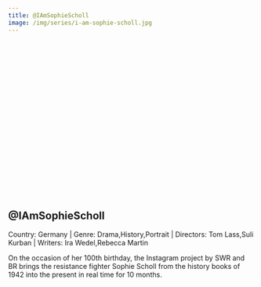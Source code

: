 ```yaml
---
title: @IAmSophieScholl
image: /img/series/i-am-sophie-scholl.jpg
---
```

<iframe width="560" height="315" src="" frameborder="0" allow="accelerometer; autoplay; encrypted-media; gyroscope; picture-in-picture" allowfullscreen></iframe>

## @IAmSophieScholl
Country: Germany | Genre: Drama,History,Portrait | Directors: Tom Lass,Suli Kurban | Writers: Ira Wedel,Rebecca Martin 

On the occasion of her 100th birthday, the Instagram project by SWR and BR brings the resistance fighter Sophie Scholl from the history books of 1942 into the present in real time for 10 months.